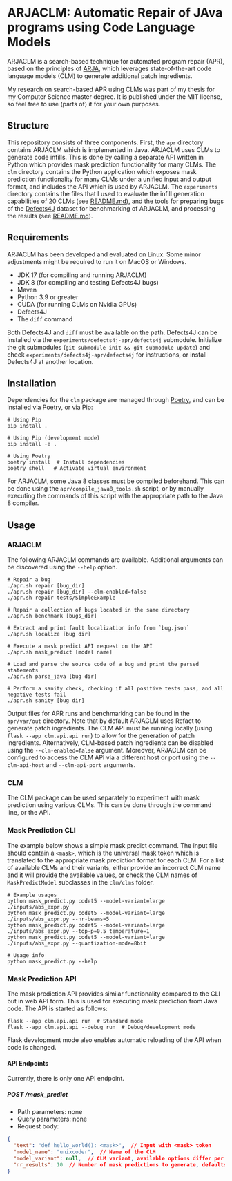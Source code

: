# ARJACLM: Automatic Repair of JAva programs using Code Language Models

ARJACLM is a search-based technique for automated program repair (APR), based on the principles of [ARJA](https://github.com/yyxhdy/arja), which leverages
state-of-the-art code language models (CLM) to generate additional patch ingredients.

My research on search-based APR using CLMs was part of my thesis for my Computer Science master degree. It is published
under the MIT license, so feel free to use (parts of) it for your own purposes.

## Structure

This repository consists of three components. First, the `apr` directory contains ARJACLM which is implemented in Java.
ARJACLM uses CLMs to generate code infills. This is done by calling a separate API written in Python which provides mask prediction
functionality for many CLMs. The `clm` directory contains the Python application which exposes mask prediction functionality
for many CLMs under a unified input and output format, and includes the API which is used by ARJACLM. The `experiments` directory
contains the files that I used to evaluate the infill generation capabilities of 20 CLMs (see [README.md](experiments/clm-infill-benchmark/README.md)), and the tools for preparing bugs of
the [Defects4J](https://github.com/rjust/defects4j) dataset for benchmarking of ARJACLM, and processing the results (see [README.md](experiments/defects4j-apr/README.md)).

## Requirements

ARJACLM has been developed and evaluated on Linux. Some minor adjustments might be required to run it on MacOS or Windows.

- JDK 17 (for compiling and running ARJACLM)
- JDK 8 (for compiling and testing Defects4J bugs)
- Maven
- Python 3.9 or greater
- CUDA (for running CLMs on Nvidia GPUs)
- Defects4J
- The `diff` command

Both Defects4J and `diff` must be available on the path. Defects4J can be installed via the `experiments/defects4j-apr/defects4j` submodule.
Initialize the git submodules (`git submodule init && git submodule update`) and check `experiments/defects4j-apr/defects4j` for instructions,
or install Defects4J at another location.

## Installation

Dependencies for the `clm` package are managed through [Poetry](https://github.com/python-poetry/poetry), and can be installed via
Poetry, or via Pip:

```shell
# Using Pip
pip install .

# Using Pip (development mode)
pip install -e .

# Using Poetry
poetry install  # Install dependencies
poetry shell   # Activate virtual environment
```

For ARJACLM, some Java 8 classes must be compiled beforehand. This can be done using the `apr/compile_java8_tools.sh` script,
or by manually executing the commands of this script with the appropriate path to the Java 8 compiler.

## Usage

### ARJACLM

The following ARJACLM commands are available. Additional arguments can be discovered using the `--help` option.

```shell
# Repair a bug
./apr.sh repair [bug_dir]
./apr.sh repair [bug_dir] --clm-enabled=false
./apr.sh repair tests/SimpleExample

# Repair a collection of bugs located in the same directory
./apr.sh benchmark [bugs_dir]

# Extract and print fault localization info from `bug.json`
./apr.sh localize [bug dir]

# Execute a mask predict API request on the API
./apr.sh mask_predict [model name]

# Load and parse the source code of a bug and print the parsed statements
./apr.sh parse_java [bug dir]

# Perform a sanity check, checking if all positive tests pass, and all negative tests fail
./apr.sh sanity [bug dir]
```

Output files for APR runs and benchmarking can be found in the `apr/var/out` directory. Note that by default ARJACLM uses Refact
to generate patch ingredients. The CLM API must be running locally (using `flask --app clm.api.api run`) to allow for the generation
of patch ingredients. Alternatively, CLM-based patch ingredients can be disabled using the `--clm-enabled=false` argument. Moreover,
ARJACLM can be configured to access the CLM API via a different host or port using the `--clm-api-host` and `--clm-api-port` arguments.

### CLM

The CLM package can be used separately to experiment with mask prediction using various CLMs. This can be done through the 
command line, or the API.

### Mask Prediction CLI

The example below shows a simple mask predict command. The input file should contain a `<mask>`, which is the universal mask token
which is translated to the appropriate mask prediction format for each CLM. For a list of available CLMs and their variants, either provide an incorrect
CLM name and it will provide the available values, or check the CLM names of `MaskPredictModel` subclasses in the `clm/clms` folder.

```shell
# Example usages
python mask_predict.py codet5 --model-variant=large ./inputs/abs_expr.py
python mask_predict.py codet5 --model-variant=large ./inputs/abs_expr.py --nr-beams=5
python mask_predict.py codet5 --model-variant=large ./inputs/abs_expr.py --top-p=0.5 temperature=1
python mask_predict.py codet5 --model-variant=large ./inputs/abs_expr.py --quantization-mode=8bit

# Usage info
python mask_predict.py --help
```

### Mask Prediction API

The mask prediction API provides similar functionality compared to the CLI but in web API form.
This is used for executing mask prediction from Java code. The API is started as follows:

```shell
flask --app clm.api.api run  # Standard mode
flask --app clm.api.api --debug run  # Debug/development mode
```

Flask development mode also enables automatic reloading of the API when code is changed.

#### API Endpoints

Currently, there is only one API endpoint.

##### POST /mask_predict
* Path parameters: none
* Query parameters: none
* Request body:

```json
{
  "text": "def hello_world(): <mask>",  // Input with <mask> token
  "model_name": "unixcoder",  // Name of the CLM
  "model_variant": null,  // CLM variant, available options differ per CLM
  "nr_results": 10  // Number of mask predictions to generate, defaults to 10
}
```
